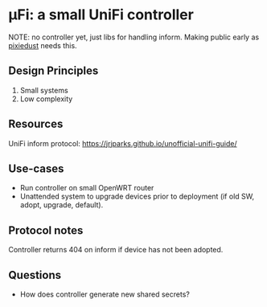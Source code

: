 # µFi: a small UniFi controller
NOTE: no controller yet, just libs for handling inform. Making public early as [pixiedust](https://github.com/jda/pixiedust) needs this.

## Design Principles
1. Small systems
2. Low complexity

## Resources
UniFi inform protocol: https://jrjparks.github.io/unofficial-unifi-guide/

## Use-cases
* Run controller on small OpenWRT router
* Unattended system to upgrade devices prior to deployment (if old SW, adopt, upgrade, default).

## Protocol notes
Controller returns 404 on inform if device has not been adopted.

## Questions
* How does controller generate new shared secrets?
